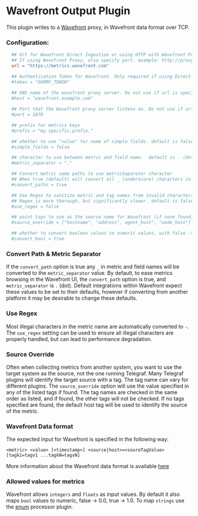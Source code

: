 # Wavefront Output Plugin

This plugin writes to a [Wavefront](https://www.wavefront.com) proxy, in Wavefront data format over TCP.


### Configuration:

```toml
  ## Url for Wavefront Direct Ingestion or using HTTP with Wavefront Proxy
  ## If using Wavefront Proxy, also specify port. example: http://proxyserver:2878
  url = "https://metrics.wavefront.com"

  ## Authentication Token for Wavefront. Only required if using Direct Ingestion
  #token = "DUMMY_TOKEN"  
  
  ## DNS name of the wavefront proxy server. Do not use if url is specified
  #host = "wavefront.example.com"

  ## Port that the Wavefront proxy server listens on. Do not use if url is specified
  #port = 2878

  ## prefix for metrics keys
  #prefix = "my.specific.prefix."

  ## whether to use "value" for name of simple fields. default is false
  #simple_fields = false

  ## character to use between metric and field name.  default is . (dot)
  #metric_separator = "."

  ## Convert metric name paths to use metricSeparator character
  ## When true (default) will convert all _ (underscore) characters in final metric name. default is true
  #convert_paths = true

  ## Use Regex to sanitize metric and tag names from invalid characters
  ## Regex is more thorough, but significantly slower. default is false
  #use_regex = false

  ## point tags to use as the source name for Wavefront (if none found, host will be used)
  #source_override = ["hostname", "address", agent_host", "node_host"]

  ## whether to convert boolean values to numeric values, with false -> 0.0 and true -> 1.0. default is true
  #convert_bool = true
```


### Convert Path & Metric Separator
If the `convert_path` option is true any `_` in metric and field names will be converted to the `metric_separator` value. 
By default, to ease metrics browsing in the Wavefront UI, the `convert_path` option is true, and `metric_separator` is `.` (dot). 
Default integrations within Wavefront expect these values to be set to their defaults, however if converting from another platform
it may be desirable to change these defaults.


### Use Regex
Most illegal characters in the metric name are automatically converted to `-`.  
The `use_regex` setting can be used to ensure all illegal characters are properly handled, but can lead to performance degradation.


### Source Override
Often when collecting metrics from another system, you want to use the target system as the source, not the one running Telegraf. 
Many Telegraf plugins will identify the target source with a tag. The tag name can vary for different plugins. The `source_override`
option will use the value specified in any of the listed tags if found. The tag names are checked in the same order as listed, 
and if found, the other tags will not be checked. If no tags specified are found, the default host tag will be used to identify the 
source of the metric.


### Wavefront Data format
The expected input for Wavefront is specified in the following way:
```
<metric> <value> [<timestamp>] <source|host>=<soureTagValue> [tagk1=tagv1 ...tagkN=tagvN]
```
More information about the Wavefront data format is available [here](https://community.wavefront.com/docs/DOC-1031)


### Allowed values for metrics
Wavefront allows `integers` and `floats` as input values.  By default it also maps `bool` values to numeric, false -> 0.0, 
true -> 1.0.  To map `strings` use the [enum](../../processors/enum) processor plugin.
